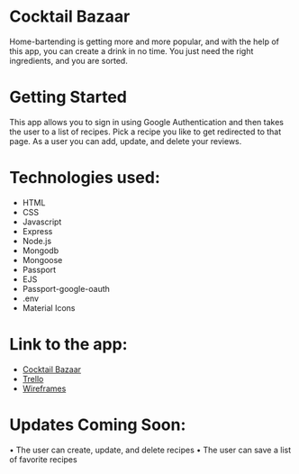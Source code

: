 # Cocktail Bazaar

Home-bartending is getting more and more popular, and with the help of this app, you can create a drink in no time. You just need the right ingredients, and you are sorted. 



# Getting Started

This app allows you to sign in using Google Authentication and then takes the user to a list of recipes. Pick a recipe you like to get redirected to that page. As a user you can add, update, and delete your reviews.


# Technologies used:
- HTML
- CSS
- Javascript
- Express
- Node.js
- Mongodb
- Mongoose
- Passport
- EJS
- Passport-google-oauth
- .env
- Material Icons


# Link to the app:
- [Cocktail Bazaar](http://cocktailbazaar.herokuapp.com/users)
- [Trello](https://trello.com/b/CCpMNGgb/cocktail-bazaar)
- [Wireframes](https://s3.amazonaws.com/assets.mockflow.com/app/wireframepro/company/Cc30b1970a35345cdadae32b43ee982c9/projects/MCBX9RJXfob/pages/D79145dd8c7f08524265fb0a42d414b31/image/D79145dd8c7f08524265fb0a42d414b31.png?1661526722545)



# Updates Coming Soon:
• The user can create, update, and delete recipes
• The user can save a list of favorite recipes
